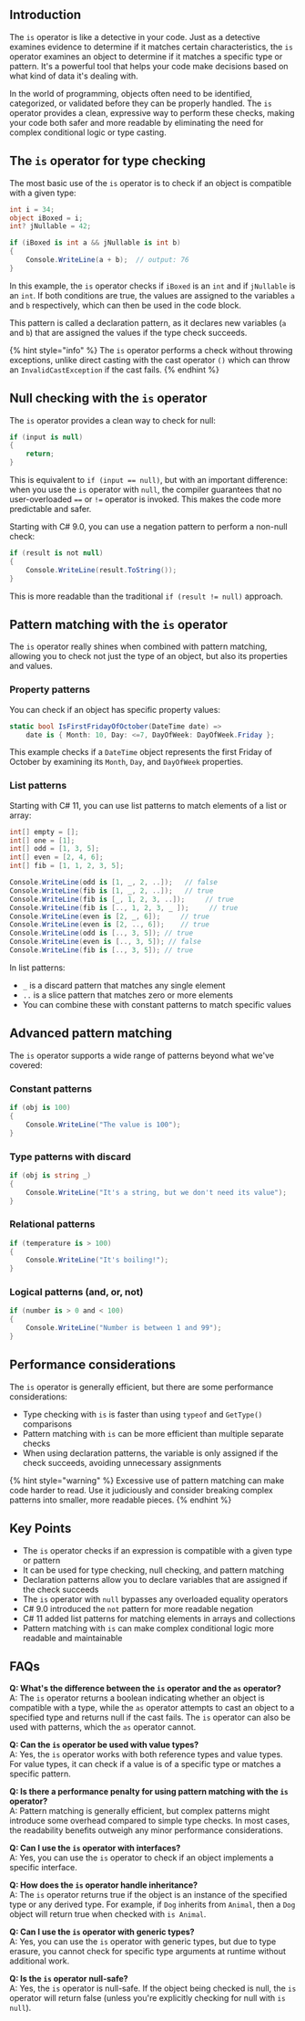 ## Introduction

The `is` operator is like a detective in your code. Just as a detective examines evidence to determine if it matches certain characteristics, the `is` operator examines an object to determine if it matches a specific type or pattern. It's a powerful tool that helps your code make decisions based on what kind of data it's dealing with.

In the world of programming, objects often need to be identified, categorized, or validated before they can be properly handled. The `is` operator provides a clean, expressive way to perform these checks, making your code both safer and more readable by eliminating the need for complex conditional logic or type casting.

## The `is` operator for type checking

The most basic use of the `is` operator is to check if an object is compatible with a given type:

```csharp
int i = 34;
object iBoxed = i;
int? jNullable = 42;

if (iBoxed is int a && jNullable is int b)
{
    Console.WriteLine(a + b);  // output: 76
}
```

In this example, the `is` operator checks if `iBoxed` is an `int` and if `jNullable` is an `int`. If both conditions are true, the values are assigned to the variables `a` and `b` respectively, which can then be used in the code block.

This pattern is called a declaration pattern, as it declares new variables (`a` and `b`) that are assigned the values if the type check succeeds.

{% hint style="info" %}
The `is` operator performs a check without throwing exceptions, unlike direct casting with the cast operator `()` which can throw an `InvalidCastException` if the cast fails.
{% endhint %}

## Null checking with the `is` operator

The `is` operator provides a clean way to check for null:

```csharp
if (input is null)
{
    return;
}
```

This is equivalent to `if (input == null)`, but with an important difference: when you use the `is` operator with `null`, the compiler guarantees that no user-overloaded `==` or `!=` operator is invoked. This makes the code more predictable and safer.

Starting with C# 9.0, you can use a negation pattern to perform a non-null check:

```csharp
if (result is not null)
{
    Console.WriteLine(result.ToString());
}
```

This is more readable than the traditional `if (result != null)` approach.

## Pattern matching with the `is` operator

The `is` operator really shines when combined with pattern matching, allowing you to check not just the type of an object, but also its properties and values.

### Property patterns

You can check if an object has specific property values:

```csharp
static bool IsFirstFridayOfOctober(DateTime date) =>
    date is { Month: 10, Day: <=7, DayOfWeek: DayOfWeek.Friday };
```

This example checks if a `DateTime` object represents the first Friday of October by examining its `Month`, `Day`, and `DayOfWeek` properties.

### List patterns

Starting with C# 11, you can use list patterns to match elements of a list or array:

```csharp
int[] empty = [];
int[] one = [1];
int[] odd = [1, 3, 5];
int[] even = [2, 4, 6];
int[] fib = [1, 1, 2, 3, 5];

Console.WriteLine(odd is [1, _, 2, ..]);   // false
Console.WriteLine(fib is [1, _, 2, ..]);   // true
Console.WriteLine(fib is [_, 1, 2, 3, ..]);     // true
Console.WriteLine(fib is [.., 1, 2, 3, _ ]);     // true
Console.WriteLine(even is [2, _, 6]);     // true
Console.WriteLine(even is [2, .., 6]);    // true
Console.WriteLine(odd is [.., 3, 5]); // true
Console.WriteLine(even is [.., 3, 5]); // false
Console.WriteLine(fib is [.., 3, 5]); // true
```

In list patterns:
- `_` is a discard pattern that matches any single element
- `..` is a slice pattern that matches zero or more elements
- You can combine these with constant patterns to match specific values

## Advanced pattern matching

The `is` operator supports a wide range of patterns beyond what we've covered:

### Constant patterns

```csharp
if (obj is 100)
{
    Console.WriteLine("The value is 100");
}
```

### Type patterns with discard

```csharp
if (obj is string _)
{
    Console.WriteLine("It's a string, but we don't need its value");
}
```

### Relational patterns

```csharp
if (temperature is > 100)
{
    Console.WriteLine("It's boiling!");
}
```

### Logical patterns (and, or, not)

```csharp
if (number is > 0 and < 100)
{
    Console.WriteLine("Number is between 1 and 99");
}
```

## Performance considerations

The `is` operator is generally efficient, but there are some performance considerations:

- Type checking with `is` is faster than using `typeof` and `GetType()` comparisons
- Pattern matching with `is` can be more efficient than multiple separate checks
- When using declaration patterns, the variable is only assigned if the check succeeds, avoiding unnecessary assignments

{% hint style="warning" %}
Excessive use of pattern matching can make code harder to read. Use it judiciously and consider breaking complex patterns into smaller, more readable pieces.
{% endhint %}

## Key Points

- The `is` operator checks if an expression is compatible with a given type or pattern
- It can be used for type checking, null checking, and pattern matching
- Declaration patterns allow you to declare variables that are assigned if the check succeeds
- The `is` operator with `null` bypasses any overloaded equality operators
- C# 9.0 introduced the `not` pattern for more readable negation
- C# 11 added list patterns for matching elements in arrays and collections
- Pattern matching with `is` can make complex conditional logic more readable and maintainable

## FAQs

**Q: What's the difference between the `is` operator and the `as` operator?**  
A: The `is` operator returns a boolean indicating whether an object is compatible with a type, while the `as` operator attempts to cast an object to a specified type and returns null if the cast fails. The `is` operator can also be used with patterns, which the `as` operator cannot.

**Q: Can the `is` operator be used with value types?**  
A: Yes, the `is` operator works with both reference types and value types. For value types, it can check if a value is of a specific type or matches a specific pattern.

**Q: Is there a performance penalty for using pattern matching with the `is` operator?**  
A: Pattern matching is generally efficient, but complex patterns might introduce some overhead compared to simple type checks. In most cases, the readability benefits outweigh any minor performance considerations.

**Q: Can I use the `is` operator with interfaces?**  
A: Yes, you can use the `is` operator to check if an object implements a specific interface.

**Q: How does the `is` operator handle inheritance?**  
A: The `is` operator returns true if the object is an instance of the specified type or any derived type. For example, if `Dog` inherits from `Animal`, then a `Dog` object will return true when checked with `is Animal`.

**Q: Can I use the `is` operator with generic types?**  
A: Yes, you can use the `is` operator with generic types, but due to type erasure, you cannot check for specific type arguments at runtime without additional work.

**Q: Is the `is` operator null-safe?**  
A: Yes, the `is` operator is null-safe. If the object being checked is null, the `is` operator will return false (unless you're explicitly checking for null with `is null`).